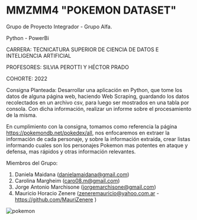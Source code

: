 # MMZMM4 "POKEMON DATASET" 

Grupo de Proyecto Integrador - Grupo Alfa. 

Python - PowerBi

CARRERA: TECNICATURA SUPERIOR DE CIENCIA DE DATOS E INTELIGENCIA ARTIFICIAL

PROFESORES: SILVIA PEROTTI Y HÉCTOR PRADO

COHORTE: 2022

Consigna Planteada: Desarrollar una aplicación en Python, que tome los datos de alguna página web, haciendo Web Scraping, guardando los datos recolectados en un archivo csv, para luego ser mostrados en una tabla por consola. Con dicha información, realizar un informe sobre el procesamiento de la misma.

En cumplimiento con la consigna, tomamos como referencia la página https://pokemondb.net/pokedex/all, nos enfocaremos en extraer la información de cada personaje, y sobre la información extraída, crear listas informando cuales son los personajes Pokemon mas potentes en ataque y defensa, mas rápidos y otras información relevantes.

Miembros del Grupo:

1. Daniela Maidana (danielamaidana@gmail.com)
2. Carolina Margheim (caro08.m@gmail.com)
3. Jorge Antonio Marchisone (jorgemarchisone@gmail.com)
4. Mauricio Horacio Zenere (zeneremauricio@yahoo.com.ar - https://github.com/MauriZenere )

![pokemon](https://user-images.githubusercontent.com/100360569/202269150-ce1ee5e1-e055-4576-87cd-fc6dcfa2f9f8.jpg)

